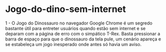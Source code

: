 # Jogo-do-dino-sem-internet

1 - O Jogo do Dinossauro no navegador Google Chrome é um segredo bastante útil para entreter usuários quando estão sem internet e se deparam com a página de erro com o simpático T-Rex. Basta pressionar a barra de espaço para que o dinossauro da tela pule, um cenário apareça e se estabeleça um jogo inesperado onde antes só havia um aviso.

